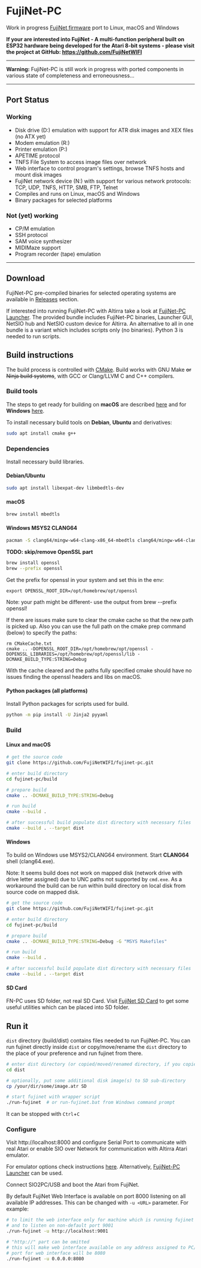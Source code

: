 FujiNet-PC   
===========

Work in progress [FujiNet firmware](https://github.com/FujiNetWIFI/fujinet-platformio) port to Linux, macOS and Windows

**If your are interested into FujiNet - A multi-function peripheral built on ESP32 hardware being developed for the Atari 8-bit systems - please visit the project at GitHub: https://github.com/FujiNetWIFI**

-------------------------------------------------------------------

**Warning:** FujiNet-PC is still work in progress with ported components in various state of completeness and erroneousness...

-------------------------------------------------------------------

## Port Status

### Working

- Disk drive (D:) emulation with support for ATR disk images and XEX files (no ATX yet)
- Modem emulation (R:)
- Printer emulation (P:)
- APETIME protocol
- TNFS File System to access image files over network
- Web interface to control program's settings, browse TNFS hosts and mount disk images
- FujiNet network device (N:) with support for various network protocols:
  TCP, UDP, TNFS, HTTP, SMB, FTP, Telnet
- Compiles and runs on Linux, macOS and Windows
- Binary packages for selected platforms

### Not (yet) working

- CP/M emulation
- SSH protocol
- SAM voice synthesizer
- MIDIMaze support
- Program recorder (tape) emulation

-------------------------------------------------------------------

## Download

FujiNet-PC pre-compiled binaries for selected operating systems are available in [Releases](https://github.com/FujiNetWIFI/fujinet-pc/releases) section.

If interested into running FujiNet-PC with Altirra take a look at [FujiNet-PC Launcher](https://github.com/a8jan/fujinet-pc-launcher). The provided bundle includes FujiNet-PC binaries, Launcher GUI, NetSIO hub and NetSIO custom device for Altirra. An alternative to all in one bundle is a variant which includes scripts only (no binaries). Python 3 is needed to run scripts.

## Build instructions

The build process is controlled with [CMake](https://cmake.org/). Build works with GNU Make ~~or Ninja build systems~~, with GCC or Clang/LLVM C and C++ compilers.

### Build tools

The steps to get ready for building on **macOS** are described [here](macOS.md) and for **Windows** [here](Windows.md).

To install necessary build tools on **Debian**, **Ubuntu** and derivatives:

```sh
sudo apt install cmake g++
```

### Dependencies

Install necessary build libraries.

#### Debian/Ubuntu

```sh
sudo apt install libexpat-dev libmbedtls-dev
```

#### macOS

```sh
brew install mbedtls
```

#### Windows MSYS2 CLANG64

```sh
pacman -S clang64/mingw-w64-clang-x86_64-mbedtls clang64/mingw-w64-clang-x86_64-python-jinja clang64/mingw-w64-clang-x86_64-python-yaml
```

**TODO: skip/remove OpenSSL part**

```sh
brew install openssl
brew --prefix openssl
```
Get the prefix for openssl in your system and set this in the env:

```
export OPENSSL_ROOT_DIR=/opt/homebrew/opt/openssl
```
Note: your path might be different- use the output from brew --prefix openssl!

If there are issues make sure to clear the cmake cache so that the new path is picked up. Also you can use the full path on the cmake prep command (below) to specify the paths:
```
rm CMakeCache.txt 
cmake .. -DOPENSSL_ROOT_DIR=/opt/homebrew/opt/openssl -DOPENSSL_LIBRARIES=/opt/homebrew/opt/openssl/lib -DCMAKE_BUILD_TYPE:STRING=Debug
```
With the cache cleared and the paths fully specified cmake should have no issues finding the openssl headers and libs on macOS.

#### Python packages (all platforms)

Install Python packages for scripts used for build.

```sh
python -m pip install -U Jinja2 pyyaml
```

### Build

#### Linux and macOS

```sh
# get the source code
git clone https://github.com/FujiNetWIFI/fujinet-pc.git

# enter build directory
cd fujinet-pc/build

# prepare build
cmake .. -DCMAKE_BUILD_TYPE:STRING=Debug

# run build
cmake --build .

# after successful build populate dist directory with necessary files
cmake --build . --target dist
```



#### Windows

To build on Windows use MSYS2/CLANG64 environment. Start **CLANG64** shell (clang64.exe).

Note: It seems build does not work on mapped disk (network drive with drive letter assigned) due to UNC paths not supported by `cmd.exe`. As a workaround the build can be run within build directory on local disk from source code on mapped disk.

```sh
# get the source code
git clone https://github.com/FujiNetWIFI/fujinet-pc.git

# enter build directory
cd fujinet-pc/build

# prepare build
cmake .. -DCMAKE_BUILD_TYPE:STRING=Debug -G "MSYS Makefiles"

# run build
cmake --build .

# after successful build populate dist directory with necessary files
cmake --build . --target dist
```

#### SD Card

FN-PC uses SD folder, not real SD Card. Visit [FujiNet SD Card](https://github.com/FujiNetWIFI/fujinet-sd-card) to get some useful utilities which can be placed into SD folder.


## Run it

`dist` directory (build/dist) contains files needed to run FujiNet-PC. You can run fujinet directly inside `dist` or copy/move/rename the `dist` directory to the place of your preference and run fujinet from there.

```sh
# enter dist directory (or copied/moved/renamed directory, if you copied/moved/...), must be inside
cd dist

# optionally, put some additional disk image(s) to SD sub-directory
cp /your/dir/some/image.atr SD

# start fujinet with wrapper script
./run-fujinet  # or run-fujinet.bat from Windows command prompt
```

It can be stopped with `Ctrl`+`C`

### Configure

Visit http://localhost:8000 and configure Serial Port to communicate with real Atari or enable SIO over Network for communication with Altirra Atari emulator.

For emulator options check instructions [here](https://github.com/FujiNetWIFI/fujinet-emulator-bridge). Alternatively, [FujiNet-PC Launcher](https://github.com/a8jan/fujinet-pc-launcher) can be used.

Connect SIO2PC/USB and boot the Atari from FujiNet.

By default FujiNet Web Interface is available on port 8000 listening on all available IP addresses. This can be changed with `-u <URL>` parameter. For example:

```sh
# to limit the web interface only for machine which is running fujinet 
# and to listen on non-default port 9001
./run-fujinet -u http://localhost:9001

# "http://" part can be omitted
# this will make web interface available on any address assigned to PC/Mac/RPi
# port for web interface will be 8080
./run-fujinet -u 0.0.0.0:8080
```
